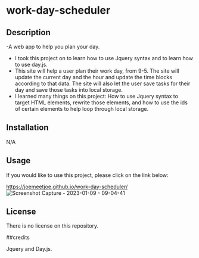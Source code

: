 # work-day-scheduler

## Description

-A web app to help you plan your day. 

- I took this project on to learn how to use Jquery syntax and to learn how to use day.js. 
- This site will help a user plan their work day, from 9-5. The site will update the current day and the hour and update the time blocks according to that data. The site will also let the user save tasks for their day and save those tasks into local storage. 
- I learned many things on this project: How to use Jquery syntax to target HTML elements, rewrite those elements, and how to use the ids of certain elements to help loop through local storage.  

## Installation

N/A

## Usage

If you would like to use this project, please click on the link below: 

https://joemeetjoe.github.io/work-day-scheduler/
![Screenshot Capture - 2023-01-09 - 09-04-41](https://user-images.githubusercontent.com/119348225/211327006-afff2345-e840-4acc-9657-d935c8865cd1.png)


## License

There is no license on this repository. 

##credits

Jquery and Day.js.

